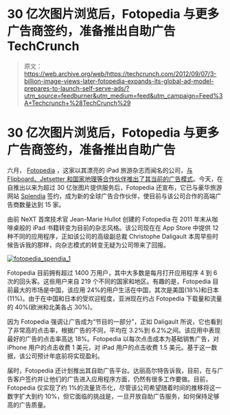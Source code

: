 # 30 亿次图片浏览后，Fotopedia 与更多广告商签约，准备推出自助广告 TechCrunch

> 原文：<https://web.archive.org/web/https://techcrunch.com/2012/09/07/3-billion-image-views-later-fotopedia-expands-its-global-ad-model-prepares-to-launch-self-serve-ads/?utm_source=feedburner&utm_medium=feed&utm_campaign=Feed%3A+Techcrunch+%28TechCrunch%29>

# 30 亿次图片浏览后，Fotopedia 与更多广告商签约，准备推出自助广告

六月， [Fotopedia](https://web.archive.org/web/20221006171743/http://www.fotopedia.com/) ，这家以其漂亮的 iPad 旅游杂志而闻名的公司，[与 Flipboard、Jetsetter 和国家地理等合作伙伴推出了其当前的广告模式](https://web.archive.org/web/20221006171743/https://beta.techcrunch.com/2012/06/20/fotopedia-launches-its-new-ad-model-for-ipad-partners-with-flipboard-jetsetter-national-geographic/)。今天，在自推出以来为超过 30 亿张图片提供服务后，Fotopedia 还宣布，它已与豪华旅游网站 [Splendia](https://web.archive.org/web/20221006171743/http://splendia.com/) 签约，成为新的全球广告合作伙伴，使目前与该公司合作的高端广告商数量达到 15 家。

由前 NeXT 首席技术官 Jean-Marie Hullot 创建的 Fotopedia 在 2011 年末从咖啡桌般的 iPad 书籍转变为目前的杂志风格。该公司现在在 App Store 中提供 12 种不同的应用程序，正如该公司的高级副总裁 Christophe Daligault 本周早些时候告诉我的那样，向杂志模式的转变无疑为公司带来了回报。

[![](img/18824d06a07ad6b893dc3d154220ec34.png "fotopedia_spendia_1")](https://web.archive.org/web/20221006171743/https://beta.techcrunch.com/?attachment_id=643198)

Fotopedia 目前拥有超过 1400 万用户，其中大多数是每月打开应用程序 4 到 6 次的回头客。这些用户来自 219 个不同的国家和地区。有趣的是，Fotopedia 目前最大的市场是中国，该应用 24%的用户生活在中国，其次是美国(18%)和日本(11%)。由于在中国和日本的受欢迎程度，亚洲现在约占 Fotopedia 下载量和流量的 40%(欧洲和北美各占 30%)。

因为 Fotopedia 强调让广告成为“节目的一部分”，正如 Daligault 所说，它也看到了非常高的点击率，根据广告的不同，平均在 3.2%到 6.2%之间。该应用中表现最好的广告的点击率高达 18%。Fotopedia 以每次点击成本为基础销售广告，对 iPhone 用户的点击收费 1 美元，对 iPad 用户的点击收费 1.5 美元。基于这一数据，该公司预计年底前将实现盈利。

届时，Fotopedia 还计划推出其自助广告平台。达丽高尔特告诉我，目前，在与广告客户签约并让他们的广告进入应用程序方面，仍然有很多工作要做。目前，Fotopedia 仅实现了约 1%的流量货币化，尽管该公司希望随着时间的推移将这一数字扩大到约 10%，但它面临的挑战是，一旦开放自助广告服务，如何保持足够高的广告质量。
